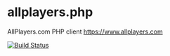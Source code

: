 allplayers.php
==============

AllPlayers.com PHP client https://www.allplayers.com

[![Build Status](https://secure.travis-ci.org/AllPlayers/allplayers.php.png?branch=master)](https://travis-ci.org/AllPlayers/allplayers.php)